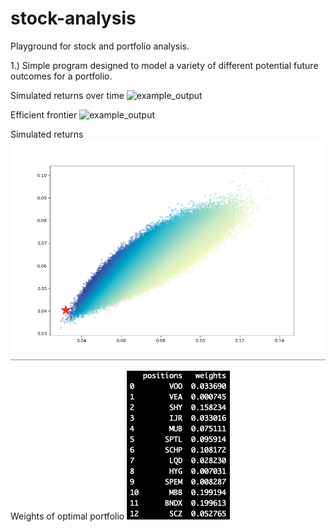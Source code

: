 # stock-analysis

Playground for stock and portfolio analysis.

1.) Simple program designed to model a variety of different potential future outcomes for a portfolio.

Simulated returns over time
![example_output](https://github.com/mccoleman75225/portfolio_analysis/blob/master/example.png)

Efficient frontier
![example_output](https://github.com/mccoleman75225/portfolio_analysis/blob/master/example-2.png)

Simulated returns
![example_output](https://github.com/mcccoleman/portfolio_analysis/blob/main/simulated_returns.png)

Weights of optimal portfolio
![example_output](https://github.com/mcccoleman/portfolio_analysis/blob/main/weights.png)
